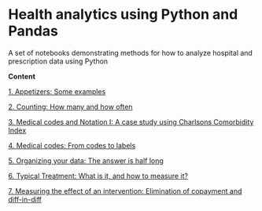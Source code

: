 # Health analytics using Python and Pandas

A set of notebooks demonstrating methods for how to analyze hospital and prescription data using Python

**Content**

[1. Appetizers: Some examples](https://github.com/hmelberg/health-analytics-using-python/blob/master/1_Appetizers_Some_examples.ipynb)

[2. Counting: How many and how often](https://github.com/hmelberg/health-analytics-using-python/blob/master/2_Ways_of_counting_How_many_and_how_often.ipynb)

[3. Medical codes and Notation I: A case study using Charlsons Comorbidity Index](https://github.com/hmelberg/health-analytics-using-python/blob/master/Notation_to_deal_with_medical_codes_and_Charlsons_comorbidity_index.ipynb)

[4. Medical codes: From codes to labels](https://github.com/hmelberg/health-analytics-using-python/blob/master/Medical_codesv2.ipynb)

[5. Organizing your data: The answer is half long](https://github.com/hmelberg/health-analytics-using-python/blob/master/4_Organizing_your_data_The_answer_is_half_long.ipynb)

[6. Typical Treatment: What is it, and how to measure it?](
https://github.com/hmelberg/health-analytics-using-python/blob/master/5_Typical_Treatment_Part_II.ipynb)

[7. Measuring the effect of an intervention: Elimination of copayment and diff-in-diff]( https://github.com/hmelberg/health-analytics-using-python/blob/master/gp_visits.ipynb)



